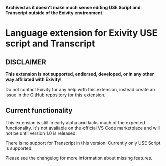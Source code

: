 **Archived as it doesn't make much sense editing USE Script and Transcript outside of the Exivity environment.**

# Language extension for Exivity USE script and Transcript

## DISCLAIMER
**This extension is not supported, endorsed, developed, or in any other way affiliated with Exivity!**

Do not contact Exivity for any help with this extension, instead create an issue in the [GitHub repository for this extension](https://github.com/MartinNr5/Exivity/issues).

## Current functionality
This extension is still in early alpha and lacks much of the expected functionality. It's not available on the official VS Code marketplace and will not be until version 1.0 is released.

There is no support for Transcript in this version. Currently only USE Script is supported.

Please see the changelog for more information about missing features.
